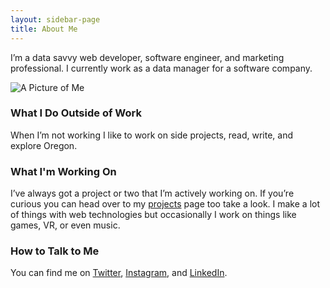 ```yaml
---
layout: sidebar-page
title: About Me
---
```

I’m a data savvy web developer, software engineer, and marketing professional. I currently work as a data manager for a software company.

<img src="{{site.baseurl}}public/img/assets/colin.jpg" alt="A Picture of Me" class="cgme-about-page-image">

### What I Do Outside of Work

When I’m not working I like to work on side projects, read, write, and explore Oregon.

### What I'm Working On

I’ve always got a project or two that I’m actively working on. If you’re curious you can head over to my [projects](/projects/) page too take a look. I make a lot of things with web technologies but occasionally I work on things like games, VR, or even music.

### How to Talk to Me

You can find me on [Twitter](https://twitter.com/notcolinn), [Instagram](https://instagram.com/notcolinn), and [LinkedIn](https://www.linkedin.com/in/colindgallagher).
